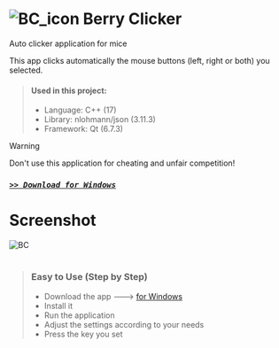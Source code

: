 # ![BC_icon](https://github.com/user-attachments/assets/cf113c03-30ed-4afa-b720-636077001cbf) Berry Clicker

Auto clicker application for mice

This app clicks automatically the mouse buttons (left, right or both) you selected.

> #### Used in this project:
> - Language: C++ (17)
> - Library: nlohmann/json (3.11.3)
> - Framework: Qt (6.7.3)

> [!WARNING]
> Don't use this application for cheating and unfair competition!

### [*` >> Download for Windows `*](https://github.com/Movansha/berry-clicker/releases/latest)


# Screenshot
![BC](https://github.com/user-attachments/assets/8946b0fc-7a06-4e70-931e-03e7e32806dc)

#
> ### Easy to Use (Step by Step)
> - Download the app ---> [for Windows](https://github.com/Movansha/berry-clicker/releases/latest)
> - Install it
> - Run the application
> - Adjust the settings according to your needs
> - Press the key you set
